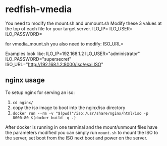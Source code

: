 # redfish-vmedia

You need to modify the mount.sh and unmount.sh
Modify these 3 values at the top of each file for your target server.
  ILO_IP=
  ILO_USER=
  ILO_PASSWORD=

for vmedia_mount.sh you also need to modify:
    ISO_URL=

Examples look like:
  ILO_IP=192.168.1.2
  ILO_USER="administrator"
  ILO_PASSWORD="supersecret"
  ISO_URL="http://192.168.1.2:8000/iso/esxi.ISO"


## nginx usage
To setup nginx for serving an iso:
1. `cd nginx/`
2. copy the iso image to boot into the nginx/iso directory
3. `docker run --rm -v "$(pwd)"/iso:/usr/share/nginx/html/iso -p 8000:80 $(docker build -q .)`


After docker is running in one terminal and the mount/unmount files have the parameters modified
you can simply run `mount.sh` to mount the ISO to the server, set boot from the ISO next boot and power on the server.
